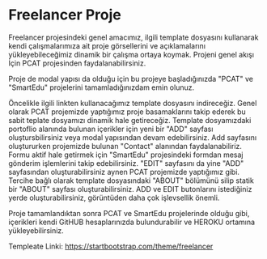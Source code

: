 # Freelancer Proje

Freelancer projesindeki genel amacımız, ilgili template dosyasını kullanarak kendi çalışmalarımıza ait proje görsellerini ve açıklamalarını yükleyebileceğimiz dinamik bir çalışma ortaya koymak. Projeni genel akışı İçin PCAT projesinden faydalanabilirsiniz.

Proje de modal yapısı da olduğu için bu projeye başladığınızda "PCAT" ve "SmartEdu" projelerini tamamladığınızdam emin olunuz.

Öncelikle ilgili linkten kullanacağımız template dosyasını indireceğiz. Genel olarak PCAT projemizde yaptığımız  proje basamaklarını takip ederek bu sabit teplate dosyamızı dinamik hale getireceğiz.  Template dosyamızdaki portoflio alanında bulunan içerikler için yeni bir "ADD" sayfası oluştursbilirsiniz veya modal yapısından devam edebilirsiniz. Add sayfasını oluştururken projemizde bulunan "Contact" alanından faydalanabiliriz. Formu aktif hale getirmek için "SmartEdu" projesindeki formdan mesaj gönderim işlemlerini takip edebilirsiniz. "EDIT" sayfasını da yine "ADD" sayfasından oluşturabilirsiniz aynen PCAT projemizde yaptığımız gibi. Tercihe bağlı olarak template dosyasındaki "ABOUT" bölümünü silip statik bir "ABOUT" sayfası oluşturabilirsiniz. ADD ve EDIT butonlarını istediğiniz yerde oluşturabilirsiniz, görüntüden daha çok işlevsellik önemli.

Proje tamamlandıktan sonra PCAT ve SmartEdu projelerinde olduğu gibi, içerikleri kendi GitHUB hesaplarınızda bulundurabilir ve HEROKU ortamına yükleyebilirsiniz.

Templeate Linki: https://startbootstrap.com/theme/freelancer
